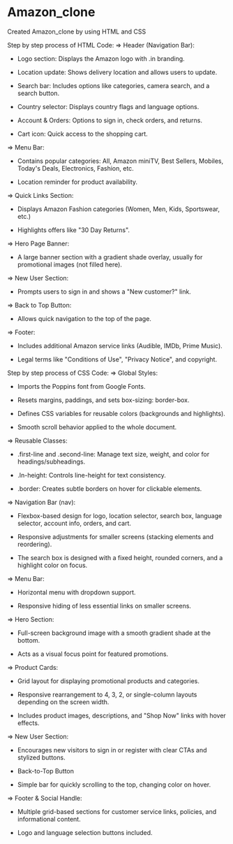 # Amazon_clone
Created Amazon_clone by using HTML and CSS

Step by step process of HTML Code:
=> Header (Navigation Bar):

  * Logo section: Displays the Amazon logo with .in branding.

  * Location update: Shows delivery location and allows users to update.

  * Search bar: Includes options like categories, camera search, and a search button.

  * Country selector: Displays country flags and language options.

  * Account & Orders: Options to sign in, check orders, and returns.

  * Cart icon: Quick access to the shopping cart.

=> Menu Bar:
  * Contains popular categories: All, Amazon miniTV, Best Sellers, Mobiles, Today's Deals, Electronics, Fashion, etc.

  * Location reminder for product availability.

=> Quick Links Section:
  * Displays Amazon Fashion categories (Women, Men, Kids, Sportswear, etc.)

  * Highlights offers like "30 Day Returns".

=> Hero Page Banner:
  * A large banner section with a gradient shade overlay, usually for promotional images (not filled here).

=> New User Section:
  * Prompts users to sign in and shows a "New customer?" link.

=> Back to Top Button:
  * Allows quick navigation to the top of the page.

=> Footer:
  * Includes additional Amazon service links (Audible, IMDb, Prime Music).

  * Legal terms like "Conditions of Use", "Privacy Notice", and copyright.



Step by step process of CSS Code:
=> Global Styles:
  * Imports the Poppins font from Google Fonts.

  * Resets margins, paddings, and sets box-sizing: border-box.

  * Defines CSS variables for reusable colors (backgrounds and highlights).

  * Smooth scroll behavior applied to the whole document.

=> Reusable Classes:
  * .first-line and .second-line: Manage text size, weight, and color for headings/subheadings.

  * .ln-height: Controls line-height for text consistency.

  * .border: Creates subtle borders on hover for clickable elements.

=> Navigation Bar (nav):
  * Flexbox-based design for logo, location selector, search box, language selector, account info, orders, and cart.

  * Responsive adjustments for smaller screens (stacking elements and reordering).

  * The search box is designed with a fixed height, rounded corners, and a highlight color on focus.

=> Menu Bar:
  * Horizontal menu with dropdown support.

  * Responsive hiding of less essential links on smaller screens.

=> Hero Section:
  * Full-screen background image with a smooth gradient shade at the bottom.

  * Acts as a visual focus point for featured promotions.

=> Product Cards:
  * Grid layout for displaying promotional products and categories.

  * Responsive rearrangement to 4, 3, 2, or single-column layouts depending on the screen width.

  * Includes product images, descriptions, and "Shop Now" links with hover effects.

=> New User Section:
  * Encourages new visitors to sign in or register with clear CTAs and stylized buttons.
    
  * Back-to-Top Button
   
  * Simple bar for quickly scrolling to the top, changing color on hover.

=> Footer & Social Handle:
  * Multiple grid-based sections for customer service links, policies, and informational content.

  * Logo and language selection buttons included.

